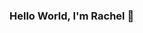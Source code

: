 ### Hello World, I'm Rachel 👋

<!--
**LewisRa/LewisRa** is a ✨ _special_ ✨ repository because its `README.md` (this file) appears on your GitHub profile.
Recent Graduate with Master's in Statistics. Interested in data engineering and "productionalizing" ML. Catch me at my local Meetups discussing data and tech.

Savannah, Ga | Jacksonville, FL
Here are some ideas to get you started:
### Follow me
 - [LinkedIn](https://www.linkedin.com/in/lewis-rachel1207/)
 - [Tableau Public](https://public.tableau.com/profile/rachel.lewis4673#!/)
 - [IG](https://www.instagram.com/rachel_trinity)
- 🔭 I’m currently working on ...
- 🌱 I’m currently learning ...
- 👯 I’m looking to collaborate on ...
- 🤔 I’m looking for help with ...
- 💬 Ask me about ...
- 📫 How to reach me: ...
- 😄 Pronouns: ...
- ⚡ Fun fact: ...
-->
